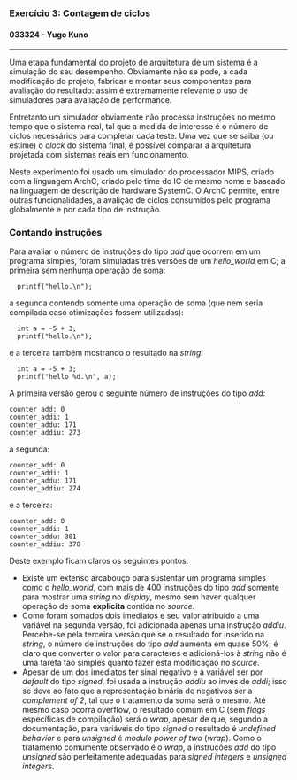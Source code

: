 ### Exercício 3: Contagem de ciclos
#### 033324 - Yugo Kuno

---

Uma etapa fundamental do projeto de arquitetura de um sistema é a simulação do seu desempenho. Obviamente não se pode, a cada modificação do projeto, fabricar e montar seus componentes para avaliação do resultado: assim é extremamente relevante o uso de simuladores para avaliação de performance.

Entretanto um simulador obviamente não processa instruções no mesmo tempo que o sistema real, tal que a medida de interesse é o número de ciclos necessários para completar cada teste. Uma vez que se saiba (ou estime) o _clock_ do sistema final, é possível comparar a arquitetura projetada com sistemas reais em funcionamento.

Neste experimento foi usado um simulador do processador MIPS, criado com a linguagem ArchC, criado pelo time do IC de mesmo nome e baseado na linguagem de descrição de hardware SystemC. O ArchC permite, entre outras funcionalidades, a avalição de ciclos consumidos pelo programa globalmente e por cada tipo de instrução.


### Contando instruções

Para avaliar o número de instruções do tipo _add_ que ocorrem em um programa simples, foram simuladas três versões de um _hello_world_ em C; a primeira sem nenhuma operação de soma:  
```  
  printf("hello.\n");
```  
a segunda contendo somente uma operação de soma (que nem seria compilada caso otimizações fossem utilizadas):  
```  
  int a = -5 + 3;
  printf("hello.\n");
```  
e a terceira também mostrando o resultado na _string_:  
```  
  int a = -5 + 3;
  printf("hello %d.\n", a);
```  
A primeira versão gerou o seguinte número de instruções do tipo _add_:  
```  
counter_add: 0
counter_addi: 1
counter_addu: 171
counter_addiu: 273
```  
a segunda:  
```  
counter_add: 0
counter_addi: 1
counter_addu: 171
counter_addiu: 274
```  
e a terceira:
```  
counter_add: 0
counter_addi: 1
counter_addu: 301
counter_addiu: 378
```  

Deste exemplo ficam claros os seguintes pontos:  
- Existe um extenso arcabouço para sustentar um programa simples como o _hello_world_, com mais de 400 instruções do tipo _add_ somente para mostrar uma _string_ no _display_, mesmo sem haver qualquer operação de soma **explícita** contida no _source_.
- Como foram somados dois imediatos e seu valor atribuído a uma variável na segunda versão, foi adicionada apenas uma instrução _addiu_. Percebe-se pela terceira versão que se o resultado for inserido na _string_, o número de instruções do tipo _add_ aumenta em quase 50%; é claro que converter o valor para caracteres e adicioná-los à _string_ não é uma tarefa tão simples quanto fazer esta modificação no _source_.  
- Apesar de um dos imediatos ter sinal negativo e a variável ser por _default_ do tipo _signed_, foi usada a instrução _addiu_ ao invés de _addi_; isso se deve ao fato que a representação binária de negativos ser a _complement of 2_, tal que o tratamento da soma será o mesmo. Até mesmo caso ocorra overflow, o resultado comum em C (sem _flags_ específicas de compilação) será o _wrap_, apesar de que, segundo a documentação, para variáveis do tipo _signed_ o resultado é _undefined behavior_ e para _unsigned_ é  _modulo power of two_ (_wrap_). Como o tratamento comumente observado é o _wrap_, a instruções _add_ do tipo _unsigned_ são perfeitamente adequadas para _signed integers_ e _unsigned integers_.
